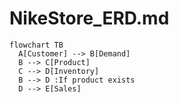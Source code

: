 # NikeStore_ERD.md


```mermaid
flowchart TB
  A[Customer] --> B[Demand]
  B --> C[Product]
  C --> D[Inventory]
  B --> D :If product exists
  D --> E[Sales]

  ```